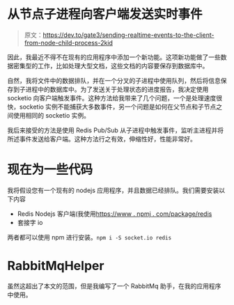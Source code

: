 # 从节点子进程向客户端发送实时事件

> 原文：<https://dev.to/gate3/sending-realtime-events-to-the-client-from-node-child-process-2kid>

因此，我最近不得不在现有的应用程序中添加一个新功能。这项新功能做了一些数据密集型的工作，比如处理大型文档，这些文档的内容要保存到数据库中。

自然，我将文件中的数据排队，并在一个分叉的子进程中使用队列，然后将信息保存到子进程中的数据库中。为了发送关于处理状态的进度报告，我决定使用 socketio 向客户端触发事件。这种方法给我带来了几个问题，一个是处理速度很快，socketio 实例不能捕获大多数事件，另一个问题是如何在父节点和子节点之间使用相同的 socketio 实例。

我后来接受的方法是使用 Redis Pub/Sub 从子进程中触发事件，监听主进程并将所述事件发送给客户端。这种方法行之有效，伸缩性好，性能非常好。

# 现在为一些代码

我将假设您有一个现有的 nodejs 应用程序，并且数据已经排队。我们需要安装以下内容

*   Redis Nodejs 客户端(我使用[https://www . npmj . com/package/redis](https://www.npmjs.com/package/redis)
*   套接字 io

两者都可以使用 npm 进行安装。`npm i -S socket.io redis`

# RabbitMqHelper

虽然这超出了本文的范围，但是我编写了一个 RabbitMq 助手，在我的应用程序中使用。